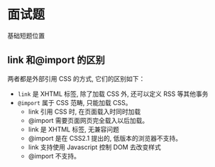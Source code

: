 # 面试题

基础短题位置

## link 和@import 的区别

两者都是外部引用 CSS 的方式, 它们的区别如下：

- `link` 是 XHTML 标签, 除了加载 CSS 外, 还可以定义 RSS 等其他事务
- `@import` 属于 CSS 范畴, 只能加载 CSS。
  - <span class="color-info">link 引用 CSS 时, 在页面载入时同时加载</span>
  - <span class="color-warn">@import 需要页面网页完全载入以后加载。</span>
  - <span class="color-info">link 是 XHTML 标签, 无兼容问题</span>
  - <span class="color-warn">@import 是在 CSS2.1 提出的, 低版本的浏览器不支持。</span>
  - <span class="color-info">link 支持使用 Javascript 控制 DOM 去改变样式</span>
  - <span class="color-warn">@import 不支持。</span>

